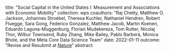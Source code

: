 
title: "Social Capital in the United States I: Measurement and Associations with Economic Mobility"
collection: wps
coauthors: "Raj Chetty, Matthew O. Jackson, Johannes Stroebel, Theresa Kuchler, Nathaniel Hendren, Robert Fluegge, Sara Gong, Federico Gonzalez, Matthew Jacob, Martin Koenen, Eduardo Laguna-Muggenburg, Florian Mudekereza, Tom Rutter, Nicolaj Thor, Wilbur Townsend, Ruby Zhang, Mike Bailey, Pablo Barberá, Monica Bhole, and the Meta Core Data Science Team"
date: 2022-01-11
outcome: "Revise and Resubmit at <u>Nature</u>"
abstract: 
